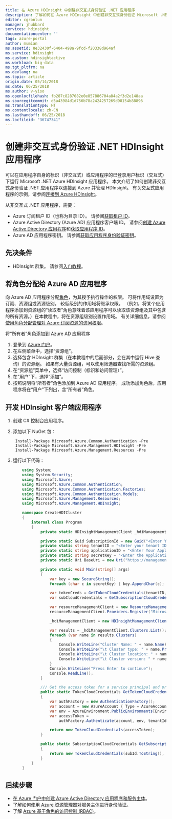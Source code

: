```yaml
---
title: 在 Azure HDInsight 中创建非交互式身份验证 .NET 应用程序
description: 了解如何在 Azure HDInsight 中创建非交互式身份验证 Microsoft .NET 应用程序。
editor: cgronlun
manager: jhubbard
services: hdinsight
documentationcenter: ''
tags: azure-portal
author: mumian
ms.assetid: 8e32430f-6404-498a-9fcd-f20338d964af
ms.service: hdinsight
ms.custom: hdinsightactive
ms.workload: big-data
ms.tgt_pltfrm: na
ms.devlang: na
ms.topic: article
origin.date: 05/14/2018
ms.date: 06/25/2018
ms.author: v-yiso
ms.openlocfilehash: fb287c8287082e0e857886704a84a2f3d2e148aa
ms.sourcegitcommit: d5a43984d1d756b78a2424257269d98154b88896
ms.translationtype: HT
ms.contentlocale: zh-CN
ms.lasthandoff: 06/25/2018
ms.locfileid: "36747341"
---
```

# <a name="create-a-non-interactive-authentication-net-hdinsight-application"></a>创建非交互式身份验证 .NET HDInsight 应用程序
可以在应用程序自身的标识（非交互式）或应用程序的已登录用户标识（交互式）下运行 Microsoft .NET Azure HDInsight 应用程序。 本文介绍了如何创建非交互式身份验证 .NET 应用程序以连接到 Azure 并管理 HDInsight。 有关交互式应用程序的示例，请参阅[连接到 Azure HDInsight](hdinsight-administer-use-dotnet-sdk.md#connect-to-azure-hdinsight)。 

从非交互式 .NET 应用程序，需要：

* Azure 订阅租户 ID（也称为目录 ID）。 请参阅[获取租户 ID](../azure-resource-manager/resource-group-create-service-principal-portal.md#get-tenant-id)。
* Azure Active Directory (Azure AD) 应用程序客户端 ID。 请参阅[创建 Azure Active Directory 应用程序](../azure-resource-manager/resource-group-create-service-principal-portal.md#create-an-azure-active-directory-application)和[获取应用程序 ID](../azure-resource-manager/resource-group-create-service-principal-portal.md#get-application-id-and-authentication-key)。
* Azure AD 应用程序密钥。 请参阅[获取应用程序身份验证密钥](../azure-resource-manager/resource-group-create-service-principal-portal.md#get-application-id-and-authentication-key)。

## <a name="prerequisites"></a>先决条件
* HDInsight 群集。 请参阅[入门教程](hadoop/apache-hadoop-linux-tutorial-get-started.md#create-cluster)。

## <a name="assign-a-role-to-the-azure-ad-application"></a>将角色分配给 Azure AD 应用程序
向 Azure AD 应用程序分配[角色](../active-directory/role-based-access-built-in-roles.md)，为其授予执行操作的权限。 可将作用域设置为订阅、资源组或资源级别。 较低级别的作用域将继承权限。 （例如，将某个应用程序添加到资源组的“读取者”角色意味着该应用程序可以读取该资源组及其中包含的所有资源。）在本教程中，将在资源组级别设置作用域。 有关详细信息，请参阅[使用角色分配管理对 Azure 订阅资源的访问权限](../active-directory/role-based-access-control-configure.md)。

将“所有者”角色添加到 Azure AD 应用程序

1. 登录到 [Azure 门户](https://portal.azure.cn)。
2. 在左侧菜单中，选择“资源组”。
3. 选择包含 HDInsight 群集（在本教程中的后面部分，会在其中运行 Hive 查询）的资源组。 如果有大量资源组，可以使用筛选器查找所需的资源组。
4. 在“资源组”菜单中，选择“访问控制（标识和访问管理）”。
5. 在“用户”下，选择“添加”。
6. 按照说明将“所有者”角色添加到 Azure AD 应用程序。 成功添加角色后，应用程序将在“用户”下列出，含“所有者”角色。 

## <a name="develop-an-hdinsight-client-application"></a>开发 HDInsight 客户端应用程序

1. 创建 C# 控制台应用程序。
2. 添加以下 NuGet 包：

        Install-Package Microsoft.Azure.Common.Authentication -Pre
        Install-Package Microsoft.Azure.Management.HDInsight -Pre
        Install-Package Microsoft.Azure.Management.Resources -Pre

3. 运行以下代码：

    ```csharp
        using System;
        using System.Security;
        using Microsoft.Azure;
        using Microsoft.Azure.Common.Authentication;
        using Microsoft.Azure.Common.Authentication.Factories;
        using Microsoft.Azure.Common.Authentication.Models;
        using Microsoft.Azure.Management.Resources;
        using Microsoft.Azure.Management.HDInsight;

        namespace CreateHDICluster
        {
            internal class Program
            {
                private static HDInsightManagementClient _hdiManagementClient;

                private static Guid SubscriptionId = new Guid("<Enter Your Azure Subscription ID>");
                private static string tenantID = "<Enter your tenant ID (also called directory ID)>";
                private static string applicationID = "<Enter Your Application ID>";
                private static string secretKey = "<Enter the Application Secret Key>";
                private static Uri BaseUri = new Uri("https://management.chinacloudapi.cn/");

                private static void Main(string[] args)
                {
                    var key = new SecureString();
                    foreach (char c in secretKey) { key.AppendChar(c); }

                    var tokenCreds = GetTokenCloudCredentials(tenantID, applicationID, key);
                    var subCloudCredentials = GetSubscriptionCloudCredentials(tokenCreds, SubscriptionId);

                    var resourceManagementClient = new ResourceManagementClient(BaseUri, subCloudCredentials);
                    resourceManagementClient.Providers.Register("Microsoft.HDInsight");

                    _hdiManagementClient = new HDInsightManagementClient(subCloudCredentials, BaseUri);

                    var results = _hdiManagementClient.Clusters.List();
                    foreach (var name in results.Clusters)
                    {
                        Console.WriteLine("Cluster Name: " + name.Name);
                        Console.WriteLine("\t Cluster type: " + name.Properties.ClusterDefinition.ClusterType);
                        Console.WriteLine("\t Cluster location: " + name.Location);
                        Console.WriteLine("\t Cluster version: " + name.Properties.ClusterVersion);
                    }
                    Console.WriteLine("Press Enter to continue");
                    Console.ReadLine();
                }

                /// Get the access token for a service principal and provided key.          
                public static TokenCloudCredentials GetTokenCloudCredentials(string tenantId, string clientId, SecureString secretKey)
                {
                    var authFactory = new AuthenticationFactory();
                    var account = new AzureAccount { Type = AzureAccount.AccountType.ServicePrincipal, Id = clientId };
                    var env = AzureEnvironment.PublicEnvironments[EnvironmentName.AzureChinaCloud];
                    var accessToken =
                        authFactory.Authenticate(account, env, tenantId, secretKey, ShowDialog.Never).AccessToken;

                    return new TokenCloudCredentials(accessToken);
                }

                public static SubscriptionCloudCredentials GetSubscriptionCloudCredentials(SubscriptionCloudCredentials creds, Guid subId)
                {
                    return new TokenCloudCredentials(subId.ToString(), ((TokenCloudCredentials)creds).Token);
                }
            }
        }
    ```

## <a name="next-steps"></a>后续步骤
* [在 Azure 门户中创建 Azure Active Directory 应用程序和服务主体](../azure-resource-manager/resource-group-create-service-principal-portal.md)。
* 了解如何[使用 Azure 资源管理器对服务主体进行身份验证](../azure-resource-manager/resource-group-authenticate-service-principal.md)。
* 了解 [Azure 基于角色的访问控制 (RBAC)](../active-directory/role-based-access-control-configure.md)。
